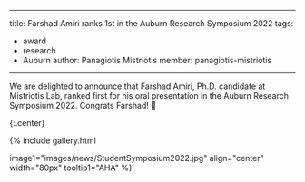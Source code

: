 
---
title: Farshad Amiri ranks 1st in the Auburn Research Symposium 2022
tags:
  - award
  - research
  - Auburn
author: Panagiotis Mistriotis
member: panagiotis-mistriotis
---

We are delighted to announce that Farshad Amiri, Ph.D. candidate at Mistriotis Lab, ranked first for his oral presentation in the Auburn Research Symposium 2022. Congrats Farshad! 🎉

{:.center}


{%
  include gallery.html

  image1="images/news/StudentSymposium2022.jpg"
  align="center"
  width="80px"
  tooltip1="AHA"
%}
